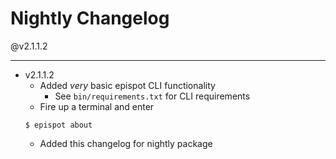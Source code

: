 # Nightly Changelog
@v2.1.1.2
___

- v2.1.1.2
    - Added *very* basic epispot CLI functionality
      - See `bin/requirements.txt` for CLI requirements
    - Fire up a terminal and enter
    ```shell
    $ epispot about
    ```
    - Added this changelog for nightly package